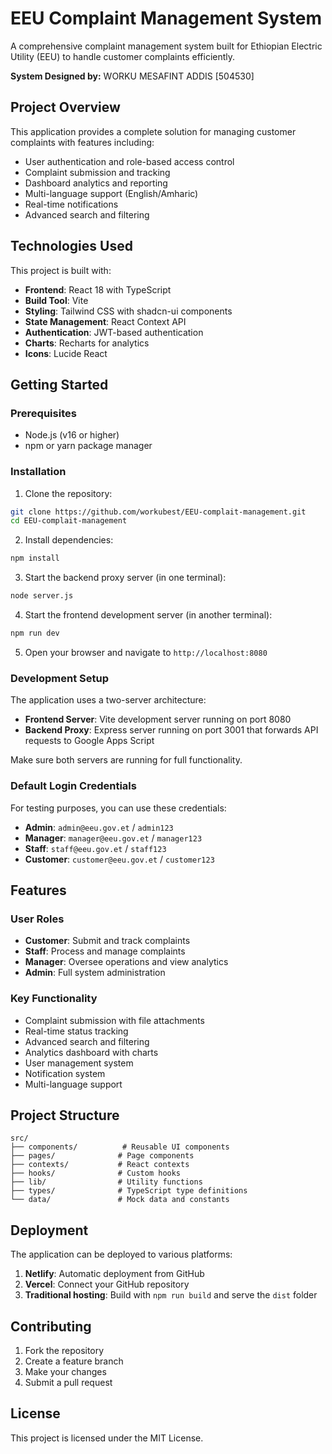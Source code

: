 # EEU Complaint Management System

A comprehensive complaint management system built for Ethiopian Electric Utility (EEU) to handle customer complaints efficiently.

**System Designed by:** WORKU MESAFINT ADDIS [504530]

## Project Overview

This application provides a complete solution for managing customer complaints with features including:
- User authentication and role-based access control
- Complaint submission and tracking
- Dashboard analytics and reporting
- Multi-language support (English/Amharic)
- Real-time notifications
- Advanced search and filtering

## Technologies Used

This project is built with:

- **Frontend**: React 18 with TypeScript
- **Build Tool**: Vite
- **Styling**: Tailwind CSS with shadcn-ui components
- **State Management**: React Context API
- **Authentication**: JWT-based authentication
- **Charts**: Recharts for analytics
- **Icons**: Lucide React

## Getting Started

### Prerequisites

- Node.js (v16 or higher)
- npm or yarn package manager

### Installation

1. Clone the repository:
```sh
git clone https://github.com/workubest/EEU-complait-management.git
cd EEU-complait-management
```

2. Install dependencies:
```sh
npm install
```

3. Start the backend proxy server (in one terminal):
```sh
node server.js
```

4. Start the frontend development server (in another terminal):
```sh
npm run dev
```

5. Open your browser and navigate to `http://localhost:8080`

### Development Setup

The application uses a two-server architecture:

- **Frontend Server**: Vite development server running on port 8080
- **Backend Proxy**: Express server running on port 3001 that forwards API requests to Google Apps Script

Make sure both servers are running for full functionality.

### Default Login Credentials

For testing purposes, you can use these credentials:
- **Admin**: `admin@eeu.gov.et` / `admin123`
- **Manager**: `manager@eeu.gov.et` / `manager123`
- **Staff**: `staff@eeu.gov.et` / `staff123`
- **Customer**: `customer@eeu.gov.et` / `customer123`

## Features

### User Roles
- **Customer**: Submit and track complaints
- **Staff**: Process and manage complaints
- **Manager**: Oversee operations and view analytics
- **Admin**: Full system administration

### Key Functionality
- Complaint submission with file attachments
- Real-time status tracking
- Advanced search and filtering
- Analytics dashboard with charts
- User management system
- Notification system
- Multi-language support

## Project Structure

```
src/
├── components/          # Reusable UI components
├── pages/              # Page components
├── contexts/           # React contexts
├── hooks/              # Custom hooks
├── lib/                # Utility functions
├── types/              # TypeScript type definitions
└── data/               # Mock data and constants
```

## Deployment

The application can be deployed to various platforms:

1. **Netlify**: Automatic deployment from GitHub
2. **Vercel**: Connect your GitHub repository
3. **Traditional hosting**: Build with `npm run build` and serve the `dist` folder

## Contributing

1. Fork the repository
2. Create a feature branch
3. Make your changes
4. Submit a pull request

## License

This project is licensed under the MIT License.
